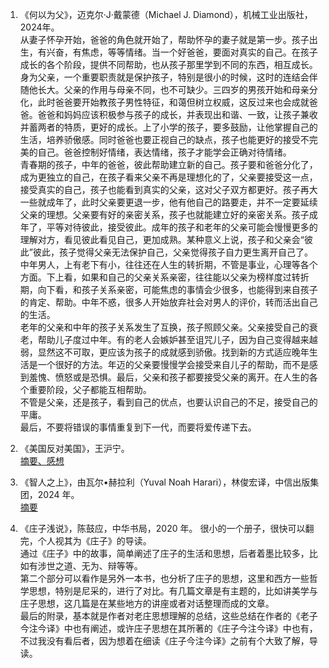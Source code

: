 1. 《何以为父》，迈克尔·J·戴蒙德（Michael J. Diamond），机械工业出版社，2024年。  
  从妻子怀孕开始，爸爸的角色就开始了，帮助怀孕的妻子就是第一步。孩子出生，有兴奋，有焦虑，等等情绪。当一个好爸爸，要面对真实的自己。在孩子成长的各个阶段，提供不同帮助，也从孩子那里学到不同的东西，相互成长。  
  身为父亲，一个重要职责就是保护孩子，特别是很小的时候，这时的连结会伴随他长大。父亲的作用与母亲不同，也不可缺少。三四岁的男孩开始和母亲分化，此时爸爸要开始教孩子男性特征，和蔼但树立权威，这反过来也会成就爸爸。爸爸和妈妈应该积极参与孩子的成长，并表现出和谐、一致，让孩子兼收并蓄两者的特质，更好的成长。上了小学的孩子，要多鼓励，让他掌握自己的生活，培养骄傲感。同时爸爸也要正视自己的缺点，孩子也能更好的接受不完美的自己。爸爸控制好情绪，表达情绪，孩子才能学会正确对待情绪。  
  青春期的孩子，中年的爸爸，彼此帮助建立新的自己。孩子要和爸爸分化了，成为更独立的自己，在孩子看来父亲不再是理想化的了，父亲要接受这一点，接受真实的自己，孩子也能看到真实的父亲，这对父子双方都更好。孩子再大一些就成年了，此时父亲要更退一步，他有他自己的路要走，并不一定要延续父亲的理想。父亲要有好的亲密关系，孩子也就能建立好的亲密关系。孩子成年了，平等对待彼此，接受彼此。成年的孩子和老年的父亲可能会慢慢更多的理解对方，看见彼此看见自己，更加成熟。某种意义上说，孩子和父亲会“彼此”彼此，孩子觉得父亲无法保护自己，父亲觉得孩子自力更生离开自己了。  
  中年男人，上有老下有小，往往还在人生的转折期，不管是事业，心理等各个方面。下上看，如果和自己的父亲关系亲密，往往能以父亲为榜样度过转折期，向下看，和孩子关系亲密，可能焦虑的事情会少很多，也能得到来自孩子的肯定、帮助。中年不惑，很多人开始放弃社会对男人的评价，转而活出自己的生活。  
  老年的父亲和中年的孩子关系发生了互换，孩子照顾父亲。父亲接受自己的衰老，帮助儿子度过中年。有的老人会嫉妒甚至诅咒儿子，因为自己变得越来越弱，显然这不可取，更应该为孩子的成就感到骄傲。找到新的方式适应晚年生活是一个很好的方法。年迈的父亲要慢慢学会接受来自儿子的帮助，而不是感到羞愧、愤怒或是恐惧。最后，父亲和孩子都要接受父亲的离开。在人生的各个重要阶段，父子都能互相帮助。  
  不管是父亲，还是孩子，看到自己的优点，也要认识自己的不足，接受自己的平庸。  
  最后，不要将错误的事情重复到下一代，而要将爱传递下去。

2. 《美国反对美国》，王沪宁。  
  [摘要、感想](../Miscellaneous/America-against-America.md)

3. 《智人之上》，由瓦尔•赫拉利（Yuval Noah Harari），林俊宏译，中信出版集团，2024 年。  
  [摘要](../Miscellaneous/Nexus.md)

4. 《庄子浅说》，陈鼓应，中华书局，2020 年。
  很小的一个册子，很快可以翻完，个人视其为《庄子》的导读。  
  通过《庄子》中的故事，简单阐述了庄子的生活和思想，后者着墨比较多，比如有涉世之道、无为、辩等等。  
  第二个部分可以看作是另外一本书，也分析了庄子的思想，这里和西方一些哲学思想，特别是尼采的，进行了对比。有几篇文章是有主题的，比如讲美学与庄子思想，这几篇是在某些地方的讲座或者对话整理而成的文章。  
  最后的附录，基本就是作者对老庄思想理解的总结，这些总结在作者的《老子今注今译》中也有阐述，或许庄子思想在其所著的《庄子今注今译》中也有，不过我没有看后者，因为想着在细读《庄子今注今译》之前有个大致了解，导读。
